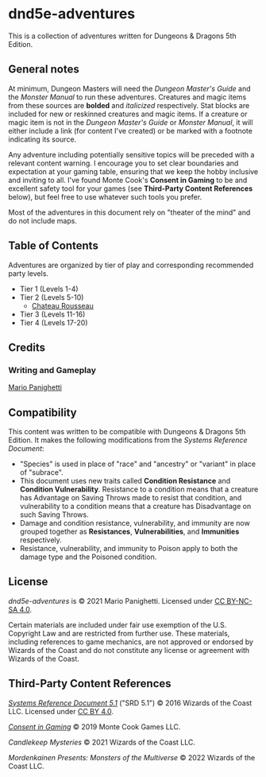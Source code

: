 # dnd5e-adventures

This is a collection of adventures written for Dungeons & Dragons 5th Edition.

## General notes

At minimum, Dungeon Masters will need the _Dungeon Master's Guide_ and the _Monster Manual_ to run these adventures. Creatures and magic items from these sources are **bolded** and _italicized_ respectively. Stat blocks are included for new or reskinned creatures and magic items. If a creature or magic item is not in the _Dungeon Master's Guide_ or _Monster Manual_, it will either include a link (for content I've created) or be marked with a footnote indicating its source.

Any adventure including potentially sensitive topics will be preceded with a relevant content warning. I encourage you to set clear boundaries and expectation at your gaming table, ensuring that we keep the hobby inclusive and inviting to all. I've found Monte Cook's **Consent in Gaming** to be and excellent safety tool for your games (see **Third-Party Content References** below), but feel free to use whatever such tools you prefer.

Most of the adventures in this document rely on "theater of the mind" and do not include maps.

## Table of Contents

Adventures are organized by tier of play and corresponding recommended party levels.

- Tier 1 (Levels 1-4)
- Tier 2 (Levels 5-10)
  - [Chateau Rousseau](tier-2/chateau-rousseau.md)
- Tier 3 (Levels 11-16)
- Tier 4 (Levels 17-20)

## Credits

### Writing and Gameplay

[Mario Panighetti](https://mario.panighetti.net)

## Compatibility

This content was written to be compatible with Dungeons & Dragons 5th Edition. It makes the following modifications from the _Systems Reference Document_:

- "Species" is used in place of "race" and "ancestry" or "variant" in place of "subrace".
- This document uses new traits called **Condition Resistance** and **Condition Vulnerability**. Resistance to a condition means that a creature has Advantage on Saving Throws made to resist that condition, and vulnerability to a condition means that a creature has Disadvantage on such Saving Throws.
- Damage and condition resistance, vulnerability, and immunity are now grouped together as **Resistances**, **Vulnerabilities**, and **Immunities** respectively.
- Resistance, vulnerability, and immunity to Poison apply to both the damage type and the Poisoned condition.

## License

_dnd5e-adventures_ is © 2021 Mario Panighetti. Licensed under [CC BY-NC-SA 4.0](https://creativecommons.org/licenses/by-nc-sa/4.0/legalcode).

Certain materials are included under fair use exemption of the U.S. Copyright Law and are restricted from further use. These materials, including references to game mechanics, are not approved or endorsed by Wizards of the Coast and do not constitute any license or agreement with Wizards of the Coast.

## Third-Party Content References

_[Systems Reference Document 5.1](https://dnd.wizards.com/resources/systems-reference-document)_ ("SRD 5.1") © 2016 Wizards of the Coast LLC. Licensed under [CC BY 4.0](https://creativecommons.org/licenses/by/4.0/legalcode).

_[Consent in Gaming](https://www.montecookgames.com/store/product/consent-in-gaming/)_ © 2019 Monte Cook Games LLC.

_Candlekeep Mysteries_ © 2021 Wizards of the Coast LLC.

_Mordenkainen Presents: Monsters of the Multiverse_ © 2022 Wizards of the Coast LLC.
